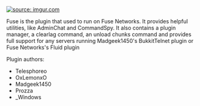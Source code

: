 <a href="http://imgur.com/RjIhzxV"><img src="http://i.imgur.com/RjIhzxV.png" title="source: imgur.com" /></a>

Fuse is the plugin that used to run on Fuse Networks. It provides helpful utilities, like AdminChat and CommandSpy.
It also contains a plugin manager, a clearlag command, an unload chunks command and provides full support for any servers running Madgeek1450's BukkitTelnet plugin or Fuse Networks's Fluid plugin

Plugin authors:
- Telesphoreo
- OxLemonxO
- Madgeek1450
- Prozza
- _Windows
